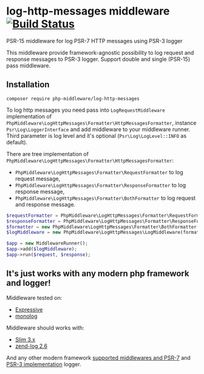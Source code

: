# log-http-messages middleware [![Build Status](https://travis-ci.org/php-middleware/log-http-messages.svg)](https://travis-ci.org/php-middleware/log-http-messages)
PSR-15 middleware for log PSR-7 HTTP messages using PSR-3 logger

This middleware provide framework-agnostic possibility to log request and response messages to PSR-3 logger.
Support double and single (PSR-15) pass middleware.

## Installation

```
composer require php-middleware/log-http-messages
```

To log http messages you need pass into `LogRequestMiddleware` implementation of `PhpMiddleware\LogHttpMessages\Formatter\HttpMessagesFormatter`,
instance `Psr\Log\LoggerInterface` and add middleware to your middleware runner.
Third parameter is log level and it's optional (`Psr\Log\LogLevel::INFO` as default).

There are tree implementation of `PhpMiddleware\LogHttpMessages\Formatter\HttpMessagesFormatter`:

* `PhpMiddleware\LogHttpMessages\Formatter\RequestFormatter` to log request message,
* `PhpMiddleware\LogHttpMessages\Formatter\ResponseFormatter` to log response message,
* `PhpMiddleware\LogHttpMessages\Formatter\BothFormatter` to log request and response message.

```php
$requestFormatter = PhpMiddleware\LogHttpMessages\Formatter\RequestFormatter();
$responseFormatter = PhpMiddleware\LogHttpMessages\Formatter\ResponseFormatter();
$formatter = new PhpMiddleware\LogHttpMessages\Formatter\BothFormatter(requestFormatter, responseFormatter);
$logMiddleware = new PhpMiddleware\LogHttpMessages\LogMiddleware(formatter, $logger);

$app = new MiddlewareRunner();
$app->add($logMiddleware);
$app->run($request, $response);
```

## It's just works with any modern php framework and logger!

Middleware tested on:
* [Expressive](https://github.com/zendframework/zend-expressive)
* [monolog](https://github.com/Seldaek/monolog)

Middleware should works with:
* [Slim 3.x](https://github.com/slimphp/Slim)
* [zend-log 2.6](https://github.com/zendframework/zend-log)

And any other modern framework [supported middlewares and PSR-7](https://mwop.net/blog/2015-01-08-on-http-middleware-and-psr-7.html) and [PSR-3 implementation](http://www.php-fig.org/psr/psr-3/) logger.
